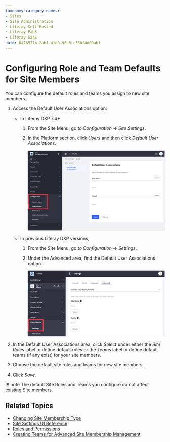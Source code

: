 ```yaml
---
taxonomy-category-names:
- Sites
- Site Administration
- Liferay Self-Hosted
- Liferay PaaS
- Liferay SaaS
uuid: 84769714-2ab1-41d9-90b6-c550f4d00ab1
---
```


# Configuring Role and Team Defaults for Site Members

You can configure the default roles and teams you assign to new site members.

1. Access the Default User Associations option:

   -  In Liferay DXP 7.4+

      1. From the Site Menu, go to *Configuration* &rarr; *Site Settings*.

      1. In the Platform section, click *Users* and then click *Default User Associations*.

         ![In Liferay DXP 7.4+, change the Default User Association from the Site Settings section.](./configuring-role-and-team-defaults-for-site-members/images/01.png)

   - In previous Liferay DXP versions,

     1. From the Site Menu, go to *Configuration* &rarr; *Settings*.

     1. Under the Advanced area, find the Default User Associations option.

        ![In previous Liferay DXP versions, change the Default User Associations from the Settings section.](./configuring-role-and-team-defaults-for-site-members/images/02.png)

1. In the Default User Associations area, click *Select* under either the *Site Roles* label to define default roles or the *Teams* label to define default teams (if any exist) for your site members.

1. Choose the default site roles and teams for new site members.

1. Click *Save*.

!!! note
    The default Site Roles and Teams you configure do not affect existing Site members.

## Related Topics

- [Changing Site Membership Type](./changing-site-membership-type.md)
- [Site Settings UI Reference](../site-settings-ui-reference.md)
- [Roles and Permissions](../../../users-and-permissions/roles-and-permissions/understanding-roles-and-permissions.md)
- [Creating Teams for Advanced Site Membership Management](../../sites/site-membership/creating-teams-for-sites.md)
